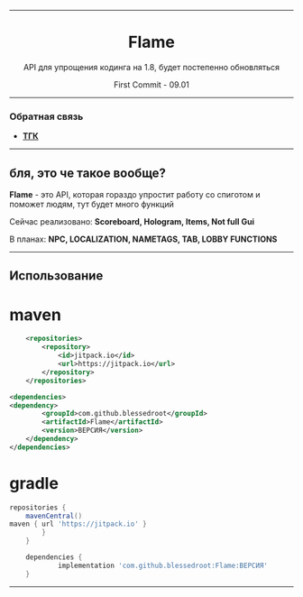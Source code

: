 <div align="center">

---

# Flame

API для упрощения кодинга на 1.8, будет постепенно обновляться <p>
First Commit - 09.01
<br>

---
</div>

### Обратная связь

+ **[ТГК](https://t.me/playboyjava)**

---

## бля, это че такое вообще?

**Flame** - это API, которая гораздо упростит работу со спиготом и поможет людям, тут будет много функций <p>
Сейчас реализовано: **Scoreboard, Hologram, Items, Not full Gui**<p>
В планах: **NPC, LOCALIZATION, NAMETAGS, TAB, LOBBY FUNCTIONS**

---

## Использование

# maven

```xml
	<repositories>
		<repository>
		    <id>jitpack.io</id>
		    <url>https://jitpack.io</url>
		</repository>
	</repositories>
```

```xml
<dependencies>
<dependency>
	    <groupId>com.github.blessedroot</groupId>
	    <artifactId>Flame</artifactId>
	    <version>ВЕРСИЯ</version>
	</dependency>
</dependencies>
```

# gradle

```gradle
repositories {
	mavenCentral()
maven { url 'https://jitpack.io' }
		}
	}
```

```gradle
	dependencies {
	        implementation 'com.github.blessedroot:Flame:ВЕРСИЯ'
	}
```

---

